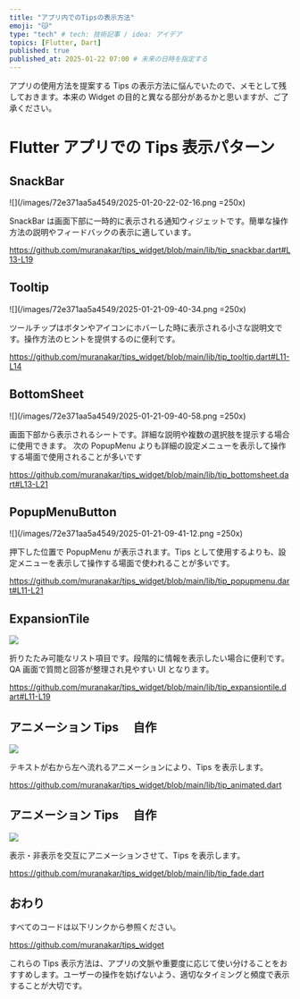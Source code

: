 ```yaml
---
title: "アプリ内でのTipsの表示方法"
emoji: "😽"
type: "tech" # tech: 技術記事 / idea: アイデア
topics: [Flutter, Dart]
published: true
published_at: 2025-01-22 07:00 # 未来の日時を指定する
---
```


アプリの使用方法を提案する Tips の表示方法に悩んでいたので、メモとして残しておきます。本来の Widget の目的と異なる部分があるかと思いますが、ご了承ください。

# Flutter アプリでの Tips 表示パターン

## SnackBar

![](/images/72e371aa5a4549/2025-01-20-22-02-16.png =250x)

SnackBar は画面下部に一時的に表示される通知ウィジェットです。簡単な操作方法の説明やフィードバックの表示に適しています。

https://github.com/muranakar/tips_widget/blob/main/lib/tip_snackbar.dart#L13-L19

## Tooltip

![](/images/72e371aa5a4549/2025-01-21-09-40-34.png =250x)

ツールチップはボタンやアイコンにホバーした時に表示される小さな説明文です。操作方法のヒントを提供するのに便利です。

https://github.com/muranakar/tips_widget/blob/main/lib/tip_tooltip.dart#L11-L14

## BottomSheet

![](/images/72e371aa5a4549/2025-01-21-09-40-58.png =250x)

画面下部から表示されるシートです。詳細な説明や複数の選択肢を提示する場合に使用できます。
次の PopupMenu よりも詳細の設定メニューを表示して操作する場面で使用されることが多いです

https://github.com/muranakar/tips_widget/blob/main/lib/tip_bottomsheet.dart#L13-L21

## PopupMenuButton

![](/images/72e371aa5a4549/2025-01-21-09-41-12.png =250x)

押下した位置で PopupMenu が表示されます。Tips として使用するよりも、設定メニューを表示して操作する場面で使われることが多いです。

https://github.com/muranakar/tips_widget/blob/main/lib/tip_popupmenu.dart#L11-L21

## ExpansionTile

![](https://storage.googleapis.com/zenn-user-upload/69062daffdba-20250121.gif)

折りたたみ可能なリスト項目です。段階的に情報を表示したい場合に便利です。
QA 画面で質問と回答が整理され見やすい UI となります。

https://github.com/muranakar/tips_widget/blob/main/lib/tip_expansiontile.dart#L11-L19

## アニメーション Tips 　自作

![](https://storage.googleapis.com/zenn-user-upload/0e88bc70dddd-20250121.gif)

テキストが右から左へ流れるアニメーションにより、Tips を表示します。

https://github.com/muranakar/tips_widget/blob/main/lib/tip_animated.dart

## アニメーション Tips 　自作

![](https://storage.googleapis.com/zenn-user-upload/6f5efd157ce9-20250121.gif)

表示・非表示を交互にアニメーションさせて、Tips を表示します。

https://github.com/muranakar/tips_widget/blob/main/lib/tip_fade.dart

## おわり

すべてのコードは以下リンクから参照ください。

https://github.com/muranakar/tips_widget

これらの Tips 表示方法は、アプリの文脈や重要度に応じて使い分けることをおすすめします。ユーザーの操作を妨げないよう、適切なタイミングと頻度で表示することが大切です。

